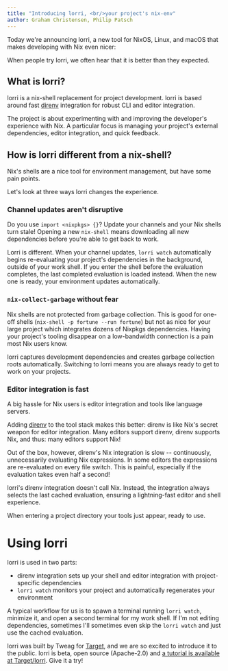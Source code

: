 ```yaml
---
title: "Introducing lorri, <br/>your project's nix-env"
author: Graham Christensen, Philip Patsch
---
```


Today we're announcing lorri, a new tool for NixOS, Linux, and macOS
that makes developing with Nix even nicer:

<asciinema-player src="../anims/2019-04-01-lorri-demo.cast" cols="70" rows="30"></asciinema-player>

When people try lorri, we often hear that it is better than they
expected.

## What is lorri?

lorri is a nix-shell replacement for project development. lorri is
based around fast [direnv][direnv] integration for robust CLI and
editor integration.

The project is about experimenting with and improving the developer's
experience with Nix. A particular focus is managing your project's
external dependencies, editor integration, and quick feedback.

## How is lorri different from a nix-shell?

Nix's shells are a nice tool for environment management, but have
some pain points.

Let's look at three ways lorri changes the experience.

### Channel updates aren't disruptive

Do you use `import <nixpkgs> {}`? Update your channels and your Nix
shells turn stale! Opening a new `nix-shell` means downloading
all new dependencies before you're able to get back to work.

Lorri is different. When your channel updates, `lorri watch`
automatically begins re-evaluating your project's dependencies in
the background, outside of your work shell. If you enter the shell
before the evaluation completes, the last completed evaluation is
loaded instead. When the new one is ready, your environment updates
automatically.

### `nix-collect-garbage` without fear

Nix shells are not protected from garbage collection. This is good for
one-off shells (`nix-shell -p fortune --run fortune`) but not as nice
for your large project which integrates dozens of Nixpkgs dependencies.
Having your project's tooling disappear on a low-bandwidth connection
is a pain most Nix users know.

lorri captures development dependencies and creates garbage collection
roots automatically. Switching to lorri means you are always ready
to get to work on your projects.

### Editor integration is fast

A big hassle for Nix users is editor integration and tools like
language servers.

Adding [direnv][direnv] to the tool stack makes this better: direnv is
like Nix's secret weapon for editor integration. Many editors support
direnv, direnv supports Nix, and thus: many editors support Nix!

Out of the box, however, direnv's Nix integration is slow --
continuously, unnecessarily evaluating Nix expressions. In some
editors the expressions are re-evaluated on every file switch. This
is painful, especially if the evaluation takes even half a second!

lorri's direnv integration doesn't call Nix. Instead, the
integration always selects the last cached evaluation, ensuring a
lightning-fast editor and shell experience.

When entering a project directory your tools just appear, ready to
use.

# Using lorri

lorri is used in two parts:

 - direnv integration sets up your shell and editor integration with
   project-specific dependencies
 - `lorri watch` monitors your project and automatically regenerates
   your environment

A typical workflow for us is to spawn a terminal running
`lorri watch`, minimize it, and open a second terminal for my work
shell. If I'm not editing dependencies, sometimes I'll sometimes even
skip the `lorri watch` and just use the cached evaluation.

lorri was built by Tweag for [Target][target], and we are so excited to introduce
it to the public. lorri is beta, open source (Apache-2.0) and
[a tutorial is available at Target/lorri][tutorial]. Give it a try!

<script src="/web-stuff/asciinema.js"></script>

[direnv]: https://direnv.net/
[tutorial]: https://github.com/target/lorri#tutorial
[target]: https://target.com

<script src="../asciinema/asciinema-player.js"></script>
